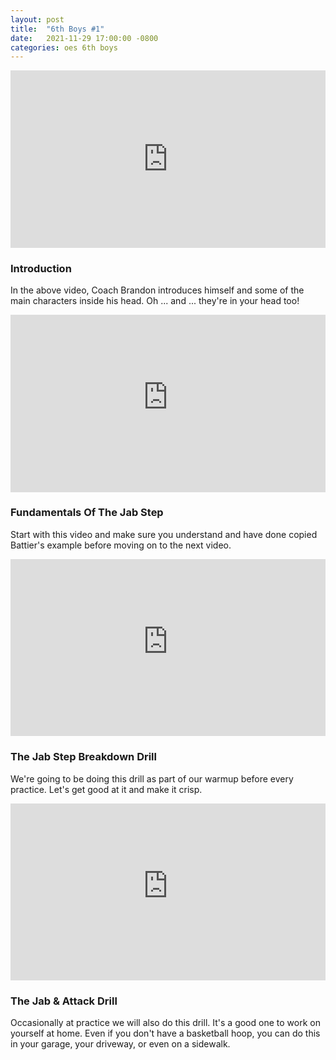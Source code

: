 ```yaml
---
layout: post
title:  "6th Boys #1"
date:   2021-11-29 17:00:00 -0800
categories: oes 6th boys
---
```


<style>
/* .video-container { position: relative; padding-bottom: 56.25%; padding-top: 30px; height: 0; overflow: hidden; } */

/* .video-container iframe, .video-container object, .video-container embed { position: absolute; top: 0; left: 0; width: 100%; height: 100%; } */

.video-container {
    overflow: hidden;
    position: relative;
    width:100%;
}

.video-container::after {
    padding-top: 56.25%;
    display: block;
    content: '';
}

.video-container iframe {
    position: absolute;
    top: 0;
    left: 0;
    width: 100%;
    height: 100%;
}
</style>


<div class="video-container"><iframe src="https://player.vimeo.com/video/643058032?h=aa93eb773d&amp;badge=0&amp;autopause=0&amp;player_id=0&amp;app_id=58479" frameborder="0" allow="autoplay; fullscreen; picture-in-picture" allowfullscreen style="position:absolute;top:0;left:0;width:100%;height:100%;" title="BAM Camp Intro Take 1"></iframe></div><script src="https://player.vimeo.com/api/player.js"></script>

### Introduction

In the above video, Coach Brandon introduces himself and some of the main characters inside his head.  Oh ... and ... they're in your head too!

<div class="video-container"><iframe src="https://www.youtube-nocookie.com/embed/WM90iRaOZ3w?start=1" title="YouTube video player" frameborder="0" allow="accelerometer; autoplay; clipboard-write; encrypted-media; gyroscope; picture-in-picture" allowfullscreen></iframe></div>

### Fundamentals Of The Jab Step

Start with this video and make sure you understand and have done copied Battier's example before moving on to the next video.


<div class="video-container"><iframe src="https://www.youtube-nocookie.com/embed/Ggg1unQOFfY?start=1" title="YouTube video player" frameborder="0" allow="accelerometer; autoplay; clipboard-write; encrypted-media; gyroscope; picture-in-picture" allowfullscreen></iframe></div>

### The Jab Step Breakdown Drill

We're going to be doing this drill as part of our warmup before every practice.  Let's get good at it and make it crisp.


<div class="video-container"><iframe src="https://www.youtube-nocookie.com/embed/gjLbJ2_UH7I?start=1" title="YouTube video player" frameborder="0" allow="accelerometer; autoplay; clipboard-write; encrypted-media; gyroscope; picture-in-picture" allowfullscreen></iframe></div>

### The Jab & Attack Drill

Occasionally at practice we will also do this drill.  It's a good one to work on yourself at home.  Even if you don't have a basketball hoop, you can do this in your garage, your driveway, or even on a sidewalk.
